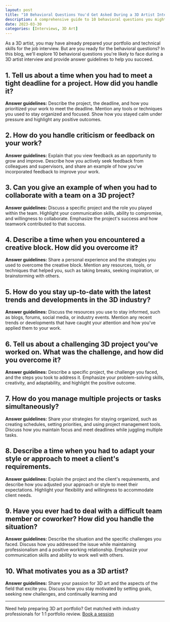 ```yaml
---
layout: post
title: "10 Behavioral Questions You'd Get Asked During a 3D Artist Interview and How to Answer Them"
description: A comprehensive guide to 10 behavioral questions you might face during a 3D artist interview, with answer guidelines to help you make a great impression.
date: 2023-03-30
categories: [Interviews, 3D Art]
---
```


As a 3D artist, you may have already prepared your portfolio and technical skills for the job interview. But are you ready for the behavioral questions? In this blog, we'll explore 10 behavioral questions you're likely to face during a 3D artist interview and provide answer guidelines to help you succeed.
<!--more-->

## 1. Tell us about a time when you had to meet a tight deadline for a project. How did you handle it?

**Answer guidelines:** Describe the project, the deadline, and how you prioritized your work to meet the deadline. Mention any tools or techniques you used to stay organized and focused. Show how you stayed calm under pressure and highlight any positive outcomes.

## 2. How do you handle criticism or feedback on your work?

**Answer guidelines:** Explain that you view feedback as an opportunity to grow and improve. Describe how you actively seek feedback from colleagues and supervisors, and share an example of how you've incorporated feedback to improve your work.

## 3. Can you give an example of when you had to collaborate with a team on a 3D project?

**Answer guidelines:** Discuss a specific project and the role you played within the team. Highlight your communication skills, ability to compromise, and willingness to collaborate. Emphasize the project's success and how teamwork contributed to that success.

## 4. Describe a time when you encountered a creative block. How did you overcome it?

**Answer guidelines:** Share a personal experience and the strategies you used to overcome the creative block. Mention any resources, tools, or techniques that helped you, such as taking breaks, seeking inspiration, or brainstorming with others.

## 5. How do you stay up-to-date with the latest trends and developments in the 3D industry?

**Answer guidelines:** Discuss the resources you use to stay informed, such as blogs, forums, social media, or industry events. Mention any recent trends or developments that have caught your attention and how you've applied them to your work.

## 6. Tell us about a challenging 3D project you've worked on. What was the challenge, and how did you overcome it?

**Answer guidelines:** Describe a specific project, the challenge you faced, and the steps you took to address it. Emphasize your problem-solving skills, creativity, and adaptability, and highlight the positive outcome.

## 7. How do you manage multiple projects or tasks simultaneously?

**Answer guidelines:** Share your strategies for staying organized, such as creating schedules, setting priorities, and using project management tools. Discuss how you maintain focus and meet deadlines while juggling multiple tasks.

## 8. Describe a time when you had to adapt your style or approach to meet a client's requirements.

**Answer guidelines:** Explain the project and the client's requirements, and describe how you adjusted your approach or style to meet their expectations. Highlight your flexibility and willingness to accommodate client needs.

## 9. Have you ever had to deal with a difficult team member or coworker? How did you handle the situation?

**Answer guidelines:** Describe the situation and the specific challenges you faced. Discuss how you addressed the issue while maintaining professionalism and a positive working relationship. Emphasize your communication skills and ability to work well with others.

## 10. What motivates you as a 3D artist?

**Answer guidelines:** Share your passion for 3D art and the aspects of the field that excite you. Discuss how you stay motivated by setting goals, seeking new challenges, and continually learning and

---

Need help preparing 3D art portfolio? Get matched with industry professionals for 1:1 portfolio review. [Book a session](https://polyway.flutterflow.app/Services)
